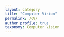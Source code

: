 ```yaml
---
layout: category
title: "Computer Vision"
permalink: /CV/
author_profile: true
taxonomy: Computer Vision
---
```

